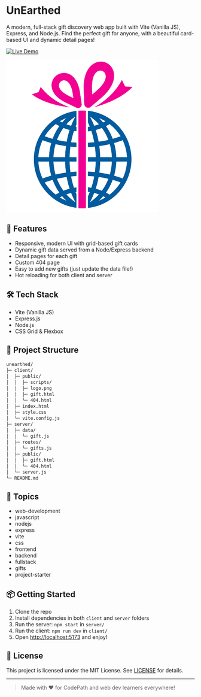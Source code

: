 # UnEarthed

A modern, full-stack gift discovery web app built with Vite (Vanilla JS), Express, and Node.js. Find the perfect gift for anyone, with a beautiful card-based UI and dynamic detail pages!

[![Live Demo](https://img.shields.io/badge/Live%20Demo-unearthed.onrender.com-blue?style=for-the-badge)](https://unearthed.onrender.com/)

![UnEarthed Screenshot](./client/public/logo.png)

## 🚀 Features
- Responsive, modern UI with grid-based gift cards
- Dynamic gift data served from a Node/Express backend
- Detail pages for each gift
- Custom 404 page
- Easy to add new gifts (just update the data file!)
- Hot reloading for both client and server

## 🛠️ Tech Stack
- Vite (Vanilla JS)
- Express.js
- Node.js
- CSS Grid & Flexbox

## 📂 Project Structure
```
unearthed/
├─ client/
│  ├─ public/
│  │  ├─ scripts/
│  │  ├─ logo.png
│  │  ├─ gift.html
│  │  └─ 404.html
│  ├─ index.html
│  ├─ style.css
│  └─ vite.config.js
├─ server/
│  ├─ data/
│  │  └─ gift.js
│  ├─ routes/
│  │  └─ gifts.js
│  ├─ public/
│  │  ├─ gift.html
│  │  └─ 404.html
│  └─ server.js
└─ README.md
```

## 📝 Topics
- web-development
- javascript
- nodejs
- express
- vite
- css
- frontend
- backend
- fullstack
- gifts
- project-starter

## 📦 Getting Started
1. Clone the repo
2. Install dependencies in both `client` and `server` folders
3. Run the server: `npm start` in `server/`
4. Run the client: `npm run dev` in `client/`
5. Open [http://localhost:5173](http://localhost:5173) and enjoy!

## 📄 License
This project is licensed under the MIT License. See [LICENSE](./LICENSE) for details.

---

> Made with ❤️ for CodePath and web dev learners everywhere!
